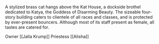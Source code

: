 A stylized brass cat hangs above the Kat House, a dockside brothel dedicated to Katya, the Goddess of Disarming Beauty. The sizeable four-story building caters to clientele of all races and classes, and is protected by ever-present bouncers. Although most of its staff present as female, all tastes are catered for.

Owner [[Jalla Krump]]
Priestess [[Alisha]]